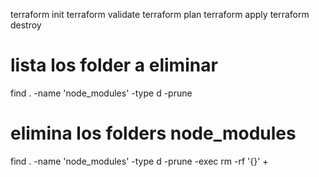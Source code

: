 terraform init
terraform validate
terraform plan
terraform apply
terraform destroy



# lista los folder a eliminar
find . -name 'node_modules' -type d -prune

# elimina los folders node_modules
find . -name 'node_modules' -type d -prune -exec rm -rf '{}' +

